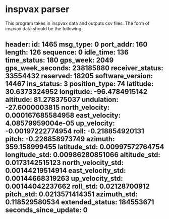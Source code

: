 # inspvax parser
This program takes in inspvax data and outputs csv files. The form of inspvax data should be the following:

header: 
  id: 1465
  msg_type: 0
  port_addr: 160
  length: 126
  sequence: 0
  idle_time: 136
  time_status: 180
  gps_week: 2049
  gps_week_seconds: 238185880
  receiver_status: 33554432
  reserved: 18205
  software_version: 14467
ins_status: 3
position_type: 74
latitude: 30.6373324952
longitude: -96.4784915142
altitude: 81.278375037
undulation: -27.6000003815
north_velocity: 0.000167685584958
east_velocity: 4.08579959004e-05
up_velocity: -0.00197222774954
roll: -0.218854920131
pitch: -0.226858973749
azimuth: 359.158999455
latitude_std: 0.00997572764754
longitude_std: 0.00986280851066
altitude_std: 0.0173142515123
north_velocity_std: 0.00144219514914
east_velocity_std: 0.00144668319263
up_velocity_std: 0.00144042237662
roll_std: 0.02128700912
pitch_std: 0.0213571414351
azimuth_std: 0.118529580534
extended_status: 184553671
seconds_since_update: 0
---

